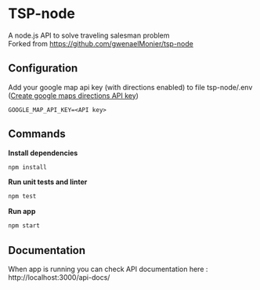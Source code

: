 # TSP-node
A node.js API to solve traveling salesman problem  
Forked from https://github.com/gwenaelMonier/tsp-node

## Configuration
Add your google map api key (with directions enabled) to file tsp-node/.env ([Create google maps directions API key](https://developers.google.com/maps/documentation/directions/start#get-a-key))
```
GOOGLE_MAP_API_KEY=<API key>
```

## Commands

**Install dependencies**
```bash
npm install
```

**Run unit tests and linter**
```bash
npm test
```

**Run app**
```bash
npm start
```

## Documentation

When app is running you can check API documentation here : http://localhost:3000/api-docs/

